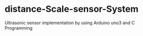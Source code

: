 # distance-Scale-sensor-System
Ultrasonic sensor implementation by using Arduino uno3 and C Programming
